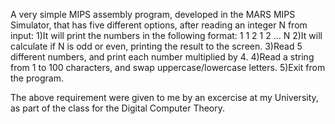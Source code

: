 A very simple MIPS assembly program, developed in the MARS MIPS Simulator, that has five different options, after reading an integer N from input:
1)It will print the numbers in the following format:
  1
  1 2 
  1 2 ... N
2)It will calculate if N is odd or even, printing the result to the screen.
3)Read 5 different numbers, and print each number multiplied by 4.
4)Read a string from 1 to 100 characters, and swap uppercase/lowercase letters.
5)Exit from the program.

The above requirement were given to me by an excercise at my University, as part of the class for the Digital Computer Theory.

